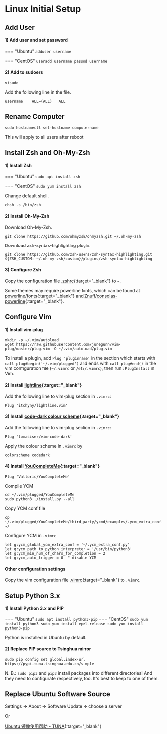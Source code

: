 # Linux Initial Setup

## Add User


#### 1) Add user and set password

=== "Ubuntu"
    ```
    adduser username
    ```

=== "CentOS"
    ```
    useradd username
    passwd username
    ```

#### 2) Add to sudoers

```
visudo
```

Add the following line in the file.
```
username    ALL=(ALL)   ALL
```


## Rename Computer

```
sudo hostnamectl set-hostname computername
```
This will apply to all users after reboot.

## Install Zsh and Oh-My-Zsh

#### 1) Install Zsh

=== "Ubuntu"
    ```
    sudo apt install zsh
    ```

=== "CentOS"
    ```
    sudo yum install zsh
    ```

Change default shell.
```
chsh -s /bin/zsh
```

#### 2) Install Oh-My-Zsh

Download Oh-My-Zsh.
```
git clone https://github.com/ohmyzsh/ohmyzsh.git ~/.oh-my-zsh
```

Download zsh-syntax-highlighting plugin.
```
git clone https://github.com/zsh-users/zsh-syntax-highlighting.git ${ZSH_CUSTOM:-~/.oh-my-zsh/custom}/plugins/zsh-syntax-highlighting
```

#### 3) Configure Zsh

Copy the configuration file [.zshrc](https://raw.githubusercontent.com/x4Cx58x54/writing/master/docs/guides/linux/assets/.zshrc){:target="_blank"} to `~`.

Some themes may require powerline fonts, which can be found at [powerline/fonts](https://github.com/powerline/fonts){:target="_blank"} and [Znuff/consolas-powerline](https://github.com/Znuff/consolas-powerline){:target="_blank"}.


## Configure Vim

#### 1) Install vim-plug

```
mkdir -p ~/.vim/autoload
wget https://raw.githubusercontent.com/junegunn/vim-plug/master/plug.vim -O ~/.vim/autoload/plug.vim
```

To install a plugin, add `Plug 'pluginname'` in the section which starts with `call plug#begin('~/.vim/plugged')` and ends with `call plug#end()` in the vim configuration file (`~/.vimrc` or `/etc/.vimrc`), then run `:PlugInstall` in Vim.

#### 2) Install [lightline](https://github.com/itchyny/lightline.vim){:target="_blank"}

Add the following line to vim-plug section in `.vimrc`:
```
Plug 'itchyny/lightline.vim'
```

#### 3) Install [code-dark colour scheme](https://github.com/tomasiser/vim-code-dark){:target="_blank"}

Add the following line to vim-plug section in `.vimrc`:
```
Plug 'tomasiser/vim-code-dark'
```

Apply the colour scheme in `.vimrc` by
```
colorscheme codedark
```

#### 4) Install [YouCompleteMe](https://github.com/ycm-core/YouCompleteMe){:target="_blank"}

```
Plug 'Valloric/YouCompleteMe'
```

Compile YCM

```
cd ~/.vim/plugged/YouCompleteMe
sudo python3 ./install.py --all
```

Copy YCM conf file

```
cp ~/.vim/plugged/YouCompleteMe/third_party/ycmd/examples/.ycm_extra_conf.py ~/
```

Configure YCM in `.vimrc`

```
let g:ycm_global_ycm_extra_conf = '~/.ycm_extra_conf.py'
let g:ycm_path_to_python_interpreter = '/usr/bin/python3'
let g:ycm_min_num_of_chars_for_completion = 2
let g:ycm_auto_trigger = 0  " disable YCM
```

#### Other configuration settings

Copy the vim configuration file [.vimrc](https://raw.githubusercontent.com/x4Cx58x54/writing/master/docs/guides/linux/assets/.vimrc){:target="_blank"} to `.vimrc`.

## Setup Python 3.x

#### 1) Install Python 3.x and PIP

=== "Ubuntu"
    ```
    sudo apt install python3-pip
    ```
=== "CentOS"
    ```
    sudo yum install python3
    sudo yum install epel-release
    sudo yum install python3-pip
    ```

Python is installed in Ubuntu by default.

#### 2) Replace PIP source to Tsinghua mirror

```
sudo pip config set global.index-url https://pypi.tuna.tsinghua.edu.cn/simple
```

N. B.: `sudo pip3` and `pip3` install packages into different directories! And they need to configurate respectively, too. It's best to keep to one of them.


## Replace Ubuntu Software Source

Settings -> About -> Software Update -> choose a server

Or

[Ubuntu 镜像使用帮助 - TUNA](https://mirror.tuna.tsinghua.edu.cn/help/ubuntu/){:target="_blank"}
